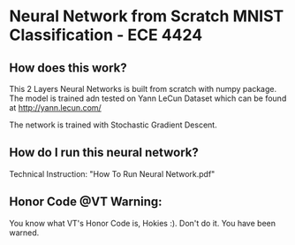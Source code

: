 # Neural Network from Scratch MNIST Classification - ECE 4424
## How does this work? 
This 2 Layers Neural Networks is built from scratch with numpy package. The model is trained adn tested on Yann LeCun Dataset which can be found at http://yann.lecun.com/

The network is trained with Stochastic Gradient Descent.
## How do I run this neural network?



Technical Instruction: "How To Run Neural Network.pdf"
## Honor Code @VT Warning:
You know what VT's Honor Code is, Hokies :). Don't do it. You have been warned.

